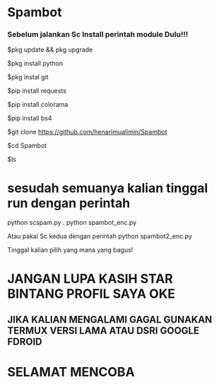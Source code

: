 # Spambot

### Sebelum jalankan Sc Install perintah module Dulu!!!

$pkg update && pkg upgrade

$pkg install python

$pkg instal git

$pip install requests

$pip install colorama

$pip install bs4

$git clone https://github.com/henarimualimin/Spambot

$cd Spambot

$ls

# sesudah semuanya kalian tinggal run dengan perintah

python scspam.py
.
python spambot_enc.py

Atau pakai Sc kedua dengan perintah
python spambot2_enc.py 

Tinggal kalian pilih yang mana yang bagus! 

# JANGAN LUPA KASIH STAR BINTANG PROFIL SAYA OKE

## JIKA KALIAN MENGALAMI GAGAL GUNAKAN TERMUX VERSI LAMA ATAU DSRI GOOGLE FDROID
# SELAMAT MENCOBA 
